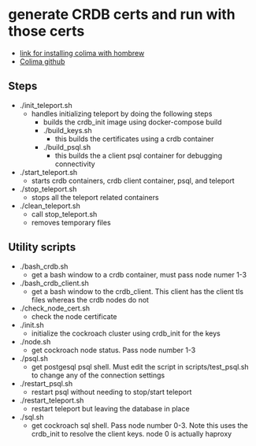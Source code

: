 # generate CRDB certs and run with those certs
* [link for installing colima with hombrew](https://smallsharpsoftwaretools.com/tutorials/use-colima-to-run-docker-containers-on-macos/)
* [Colima github](https://github.com/abiosoft/colima)
## Steps
* ./init_teleport.sh
  * handles initializing teleport by doing the following steps
    * builds the crdb_init image using docker-compose build
    * ./build_keys.sh
      * this builds the certificates using a crdb container
    * ./build_psql.sh
      * this builds the a client psql container for debugging connectivity
* ./start_teleport.sh
  * starts crdb containers, crdb client container, psql, and teleport
* ./stop_teleport.sh
  * stops all the teleport related containers
* ./clean_teleport.sh
  * call stop_teleport.sh 
  * removes temporary files
## Utility scripts
* ./bash_crdb.sh
  * get a bash window to a crdb container, must pass node numer 1-3
* ./bash_crdb_client.sh
  * get a bash window to the crdb_client.  This client has the client tls files whereas the crdb nodes do not
* ./check_node_cert.sh
  * check the node certificate
* ./init.sh
  * initialize the cockroach cluster using crdb_init for the keys
* ./node.sh
  * get cockroach node status.  Pass node number 1-3 
* ./psql.sh
  * get postgesql psql shell. Must edit the script in scripts/test_psql.sh to change any of the connection settings 
* ./restart_psql.sh
  * restart psql without needing to stop/start teleport
* ./restart_teleport.sh
  * restart teleport but leaving the database in place
* ./sql.sh
  * get cockroach sql shell.  Pass node number 0-3.  Note this uses the crdb_init to resolve the client keys.  node 0 is actually haproxy
  
